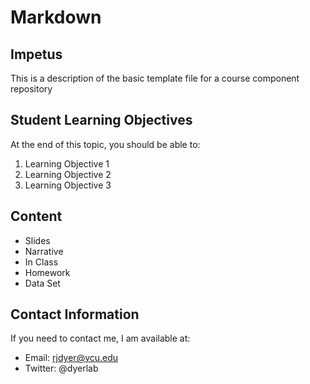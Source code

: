 # Markdown

## Impetus
This is a description of the basic template file for a course component repository

## Student Learning Objectives
At the end of this topic, you should be able to:

1. Learning Objective 1
2. Learning Objective 2
3. Learning Objective 3

## Content
- Slides
- Narrative
- In Class
- Homework
- Data Set

## Contact Information
If you need to contact me, I am available at:
- Email: rjdyer@vcu.edu
- Twitter: @dyerlab
